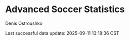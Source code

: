 # Advanced Soccer Statistics
Denis Ostroushko

<!-- gfm -->

Last successful data update: 2025-09-11 13:18:36 CST
